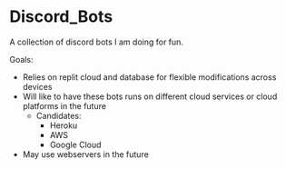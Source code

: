 # Discord_Bots
A collection of discord bots I am doing for fun.

Goals:
  - Relies on replit cloud and database for flexible modifications across devices
  - Will like to have these bots runs on different cloud services or cloud platforms in the future
    - Candidates:
      - Heroku
      - AWS
      - Google Cloud
  - May use webservers in the future
